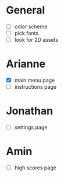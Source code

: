 # General
- [ ] color scheme
- [ ] pick fonts
- [ ] look for 2D assets

# Arianne
- [x] main menu page
- [ ] instructions page

# Jonathan
- [ ] settings page

# Amin
- [ ] high scores page

